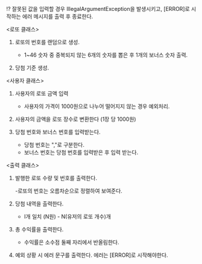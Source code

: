 ⁉ 잘못된 값을 입력할 경우 IllegalArgumentException을 발생시키고, [ERROR]로 시작하는 에러 메시지를 출력 후 종료한다.


<로또 클래스>
1. 로또의 번호를 랜덤으로 생성.

    - 1~46 숫자 중 중복되지 않는 6개의 숫자를 뽑은 후 1개의 보너스 숫자 출력.

3. 당첨 기준 생성.

<사용자 클래스>
1. 사용자의 로또 금액 입력
    
    - 사용자의 가격이 1000원으로 나누어 떨어지지 않는 경우 예외처리.
   
2. 사용자의 금액을 로또 장수로 변환한다 (1장 당 1000원)

3. 당첨 번호와 보너스 번호를 입력받는다.
    
    - 당첨 번호는 ","로 구분한다.
    - 보너스 번호는 당첨 번호를 입력받은 후 입력 받는다.

<출력 클래스>
1. 발행한 로또 수량 및 번호를 출력한다. 

    -로또의 번호는 오름차순으로 정렬하여 보여준다.

2. 당첨 내역을 출력한다.

    - I개 일치 (N원) - N(유저의 로또 개수)개
    
3. 총 수익률을 출력한다.

    - 수익률은 소수점 둘째 자리에서 반올림한다.

4. 예외 상황 시 에러 문구를 출력한다. 에러는 [ERROR]로 시작해야한다.